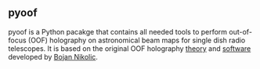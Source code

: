 pyoof
-----
pyoof is a Python pacakge that contains all needed tools to perform out-of-focus (OOF) holography on astronomical beam maps for single dish radio telescopes. It is based on the original OOF holography [theory](https://arxiv.org/abs/astro-ph/0612249) and [software](https://github.com/bnikolic/oof) developed by [Bojan Nikolic](http://www.mrao.cam.ac.uk/~bn204/oof/).
